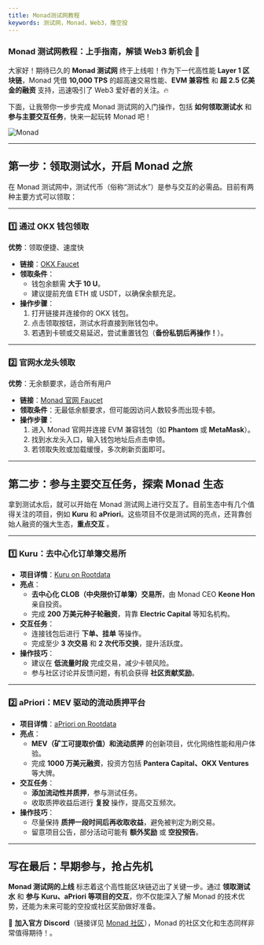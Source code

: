 ```yaml
---
title: Monad测试网教程
keywords: 测试网，Monad，Web3，撸空投
---
```

### **Monad 测试网教程：上手指南，解锁 Web3 新机会 🚀**

大家好！期待已久的 **Monad 测试网** 终于上线啦！作为下一代高性能 **Layer 1 区块链**，Monad 凭借 **10,000 TPS** 的超高速交易性能、**EVM 兼容性** 和 **超 2.5 亿美金的融资** 支持，迅速吸引了 Web3 爱好者的关注。🔥 

下面，让我带你一步步完成 Monad 测试网的入门操作，包括 **如何领取测试水** 和 **参与主要交互任务**，快来一起玩转 Monad 吧！

![Monad](https://static.learn.css.show/monad.jpeg)

---

## **第一步：领取测试水，开启 Monad 之旅**

在 Monad 测试网中，测试代币（俗称“测试水”）是参与交互的必需品。目前有两种主要方式可以领取：

---

### **1️⃣ 通过 OKX 钱包领取**

**优势**：领取便捷、速度快

- **链接**：[OKX Faucet](https://www.okx.com/zh-hans/web3/faucet/monad?id=66)
- **领取条件**：
    - 钱包余额需 **大于 10 U**。
    - 建议提前充值 ETH 或 USDT，以确保余额充足。
- **操作步骤**：
    1. 打开链接并连接你的 OKX 钱包。
    2. 点击领取按钮，测试水将直接到账钱包中。
    3. 若遇到卡顿或交易延迟，尝试重置钱包（**备份私钥后再操作！**）。

---

### **2️⃣ 官网水龙头领取**

**优势**：无余额要求，适合所有用户

- **链接**：[Monad 官网 Faucet](https://testnet.monad.xyz/)
- **领取条件**：无最低余额要求，但可能因访问人数较多而出现卡顿。
- **操作步骤**：
    1. 进入 Monad 官网并连接 EVM 兼容钱包（如 **Phantom** 或 **MetaMask**）。
    2. 找到水龙头入口，输入钱包地址后点击申领。
    3. 若领取失败或加载缓慢，多次刷新页面即可。

---

## **第二步：参与主要交互任务，探索 Monad 生态**

拿到测试水后，就可以开始在 Monad 测试网上进行交互了。目前生态中有几个值得关注的项目，例如 **Kuru** 和 **aPriori**。这些项目不仅是测试网的亮点，还背靠创始人融资的强大生态，**重点交互** 。

---

### **1️⃣ Kuru：去中心化订单簿交易所**

- **项目详情**：[Kuru on Rootdata](https://www.rootdata.com/zh/Projects/detail/Kuru?k=MTM2ODE%3D)
- **亮点**：
    - **去中心化 CLOB（中央限价订单簿）交易所**，由 Monad CEO **Keone Hon** 亲自投资。
    - 完成 **200 万美元种子轮融资**，背靠 **Electric Capital** 等知名机构。
- **交互任务**：
    - 连接钱包后进行 **下单、挂单** 等操作。
    - 完成至少 **3 次交易** 和 **2 次代币交换**，提升活跃度。
- **操作技巧**：
    - 建议在 **低流量时段** 完成交易，减少卡顿风险。
    - 参与社区讨论并反馈问题，有机会获得 **社区贡献奖励**。

---

### **2️⃣ aPriori：MEV 驱动的流动质押平台**

- **项目详情**：[aPriori on Rootdata](https://www.rootdata.com/zh/Projects/detail/aPriori?k=OTUwMg%3D%3D)
- **亮点**：
    - **MEV（矿工可提取价值）和流动质押** 的创新项目，优化网络性能和用户体验。
    - 完成 **1000 万美元融资**，投资方包括 **Pantera Capital、OKX Ventures** 等大牌。
- **交互任务**：
    - **添加流动性并质押**，参与测试任务。
    - 收取质押收益后进行 **复投** 操作，提高交互频次。
- **操作技巧**：
    - 尽量保持 **质押一段时间后再收取收益**，避免被判定为刷交易。
    - 留意项目公告，部分活动可能有 **额外奖励** 或 **空投预告**。

---

## **写在最后：早期参与，抢占先机**

**Monad 测试网的上线** 标志着这个高性能区块链迈出了关键一步。通过 **领取测试水** 和 **参与 Kuru、aPriori 等项目的交互**，你不仅能深入了解 Monad 的技术优势，还能为未来可能的空投或社区奖励做好准备。
 
📢 **加入官方 Discord**（链接详见 [Monad 社区](https://t.co/rkprWdspMQ)），Monad 的社区文化和生态同样非常值得期待！。